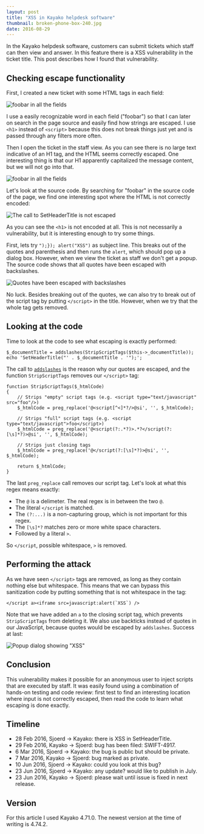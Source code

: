 ```yaml
---
layout: post
title: "XSS in Kayako helpdesk software"
thumbnail: broken-phone-box-240.jpg
date: 2016-08-29
---
```


In the Kayako helpdesk software, customers can submit tickets which staff can then view and answer. In this feature there is  a XSS vulnerability in the ticket title. This post describes how I found that vulnerability.

## Checking escape functionality

First, I created a new ticket with some HTML tags in each field:

![<h1>foobar</h1> in all the fields](/images/kayako-xss-foobar-ticket.png)

I use a easily recognizable word in each field ("foobar") so that I can later on search in the page source and easily find how strings are escaped. I use `<h1>` instead of `<script>` because this does not break things just yet and is passed through any filters more often.

Then I open the ticket in the staff view. As you can see there is no large text indicative of an H1 tag, and the HTML seems correctly escaped. One interesting thing is that our H1 apparently capitalized the message content, but we will not go into that.

![<h1>foobar</h1> in all the fields](/images/kayako-xss-foobar-ticket-staff.png)

Let's look at the source code. By searching for "foobar" in the source code of the page, we find one interesting spot where the HTML is not correctly encoded:

![The call to SetHeaderTitle is not escaped](/images/kayako-xss-foobar-ticket-source.png)

As you can see the `<h1>` is not encoded at all. This is not necessarily a vulnerability, but it is interesting enough to try some things.

First, lets try `");}); alert("XSS")` as subject line. This breaks out of the quotes and parenthesis and then runs the `alert`, which should pop up a dialog box. However, when we view the ticket as staff we don't get a popup. The source code shows that all quotes have been escaped with backslashes.

![Quotes have been escaped with backslashes](/images/kayako-xss-foobar-ticket-quotes.png)

No luck. Besides breaking out of the quotes, we can also try to break out of the script tag by putting `</script>` in the title. However, when we try that the whole tag gets removed.

## Looking at the code

Time to look at the code to see what escaping is exactly performed:

    $_documentTitle = addslashes(StripScriptTags($this->_documentTitle));
    echo 'SetHeaderTitle("' . $_documentTitle . '");';

The call to [`addslashes`](https://www.php.net/manual/en/function.addslashes.php) is the reason why our quotes are escaped, and the function `StripScriptTags` removes our `</script>` tag:

    function StripScriptTags($_htmlCode)
    {
        // Strips "empty" script tags (e.g. <script type="text/javascript" src="foo"/>)
        $_htmlCode = preg_replace('@<script[^<]*?/>@si', '', $_htmlCode);

        // Strips "full" script tags (e.g. <script type="text/javascript">foo</script>)
        $_htmlCode = preg_replace('@<script(?:.*?)>.*?</script(?:[\s]*?)>@si', '', $_htmlCode);

        // Strips just closing tags
        $_htmlCode = preg_replace('@</script(?:[\s]*?)>@si', '', $_htmlCode);

        return $_htmlCode;
    }


The last `preg_replace` call removes our script tag. Let's look at what this regex means exactly:

* The `@` is a delimeter. The real regex is in between the two `@`.
* The literal `</script` is matched.
* The `(?:...)` is a non-capturing group, which is not important for this regex.
* The `[\s]*?` matches zero or more white space characters.
* Followed by a literal `>`.

So `</script`, possible whitespace, `>` is removed. 

## Performing the attack

As we have seen `</script>` tags are removed, as long as they contain nothing else but whitespace. This means that we can bypass this sanitization code by putting something that is not whitespace in the tag:

    </script a><iframe src=javascript:alert(`XSS`) />

Note that we have added an `a` to the closing script tag, which prevents `StripScriptTags` from deleting it. We also use backticks instead of quotes in our JavaScript, because quotes would be escaped by `addslashes`. Success at last:

![Popup dialog showing "XSS"](/images/kayako-xss-foobar-ticket-xss.png)

## Conclusion

This vulnerability makes it possible for an anonymous user to inject scripts that are executed by staff. It was easily found using a combination of hands-on testing and code review: first test to find an interesting location where input is not correctly escaped, then read the code to learn what escaping is done exactly.

## Timeline

* 28 Feb 2016, Sjoerd → Kayako: there is XSS in SetHeaderTitle.
* 29 Feb 2016, Kayako → Sjoerd: bug has been filed: SWIFT-4917.
* 6 Mar 2016, Sjoerd → Kayako: the bug is public but should be private.
* 7 Mar 2016, Kayako → Sjoerd: bug marked as private.
* 10 Jun 2016, Sjoerd → Kayako: could you look at this bug?
* 23 Jun 2016, Sjoerd → Kayako: any update? would like to publish in July.
* 23 Jun 2016, Kayako → Sjoerd: please wait until issue is fixed in next release.

## Version 

For this article I used Kayako 4.71.0. The newest version at the time of writing is 4.74.2.
